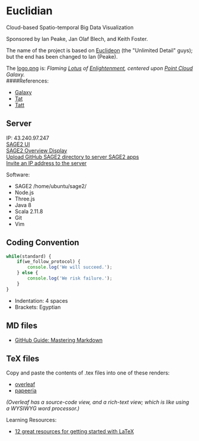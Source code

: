 # Euclidian
Cloud-based Spatio-temporal Big Data Visualization

Sponsored by Ian Peake, Jan Olaf Blech, and Keith Foster.

The name of the project is based on [Euclideon](https://en.wikipedia.org/wiki/Euclideon) (the "Unlimited Detail" guys); but the end has been changed to Ian (Peake).

The [logo.png](https://github.com/Pretty-Cure-5/Euclidian/blob/master/SAGE2/euclidian/logo.png) is: *Flaming [Lotus](https://en.wikipedia.org/wiki/Lotus_position) of [Enlightenment](https://en.wikipedia.org/wiki/Rendering_%28computer_graphics%29), centered upon [Point Cloud](https://en.wikipedia.org/wiki/Point_cloud) Galaxy.*
<br>
####References:
* [Galaxy](https://www.iconfinder.com/icons/309774/astronomy_ciclone_cosmos_galaxy_nebula_space_whirl_icon)
* [Tat](http://tattoocollection.in/nice-lotus-tattoo-on-waist/)
* [Tatt](http://bestcelebritystyle.com/26-exceptional-white-lotus-tattoo-ideas/26-exceptional-white-lotus-tattoo-ideas-12/)

## Server
IP: 43.240.97.247
<br>[SAGE2 UI](https://43.240.97.247:9090/index.html)
<br>[SAGE2 Overview Display](http://43.240.97.247:9292/display.html?clientID=-1)
<br>[Upload GitHub SAGE2 directory to server SAGE2 apps](http://43.240.97.247:1337/sync)
<br>[Invite an IP address to the server](http://43.240.97.247:1337/firewall?ip=)

Software:
* SAGE2 /home/ubuntu/sage2/
* Node.js
* Three.js
* Java 8
* Scala 2.11.8
* Git
* Vim

## Coding Convention
```javascript
while(standard) {
    if(we_follow_protocol) {
        console.log('We will succeed.');
    } else {
        console.log('We risk failure.');
    }
}
```
* Indentation: 4 spaces
* Brackets: Egyptian

## MD files
* [GitHub Guide: Mastering Markdown](https://guides.github.com/features/mastering-markdown/)

## TeX files
Copy and paste the contents of .tex files into one of these renders:
* [overleaf](https://www.overleaf.com/)
* [papeeria](https://papeeria.com/)

*(Overleaf has a source-code view, and a rich-text view; which is like using a WYSIWYG word processor.)*

Learning Resources:
* [12 great resources for getting started with LaTeX](http://www.howtotex.com/general/12-great-resources-for-getting-started-with-latex/)
